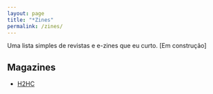 ```yaml
---
layout: page
title: "*Zines"
permalink: /zines/
---
```


Uma lista simples de revistas e e-zines que eu curto. [Em construção]

## Magazines

* [H2HC](http://h2hc.com.br/revista)
